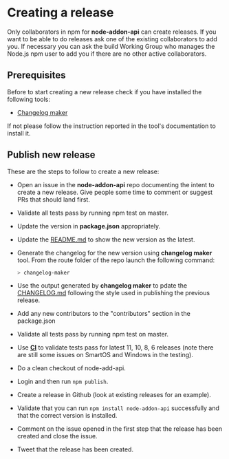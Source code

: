 # Creating a release

Only collaborators in npm for **node-addon-api** can create releases.
If you want to be able to do releases ask one of the existing
collaborators to add you. If necessary you can ask the build
Working Group who manages the Node.js npm user to add you if
there are no other active collaborators.

## Prerequisites

Before to start creating a new release check if you have installed the following
tools:

* [Changelog maker](https://www.npmjs.com/package/changelog-maker)

If not please follow the instruction reported in the tool's documentation to 
install it.

## Publish new release

These are the steps to follow to create a new release:

* Open an issue in the **node-addon-api** repo documenting the intent to create a
new release. Give people some time to comment or suggest PRs that should land first.

* Validate all tests pass by running npm test on master.

* Update the version in **package.json** appropriately.

* Update the [README.md](https://github.com/nodejs/node-addon-api/blob/master/README.md) 
to show the new version as the latest.

* Generate the changelog for the new version using **changelog maker** tool. From
the route folder of the repo launch the following command:

    ```bash 
    > changelog-maker
    ```
* Use the output generated by **changelog maker** to pdate the [CHANGELOG.md](https://github.com/nodejs/node-addon-api/blob/master/CHANGELOG.md)
following the style used in publishing the previous release.

* Add any new contributors to the "contributors" section in the package.json

* Validate all tests pass by running npm test on master.

* Use **[CI](https://ci.nodejs.org/view/x%20-%20Abi%20stable%20module%20API/job/node-test-node-addon-api/)**
to validate tests pass for latest 11, 10, 8, 6 releases (note there are still some issues on SmartOS and
Windows in the testing).

* Do a clean checkout of node-add-api.

* Login and then run `npm publish`.

* Create a release in Github (look at existing releases for an example).

* Validate that you can run `npm install node-addon-api` successfully
and that the correct version is installed.

* Comment on the issue opened in the first step that the release has been created
and close the issue.

* Tweet that the release has been created.
